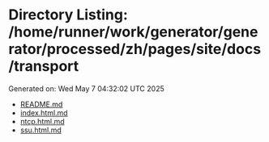# Directory Listing: /home/runner/work/generator/generator/processed/zh/pages/site/docs/transport
Generated on: Wed May  7 04:32:02 UTC 2025

- [README.md](README.md)
- [index.html.md](index.html.md)
- [ntcp.html.md](ntcp.html.md)
- [ssu.html.md](ssu.html.md)
